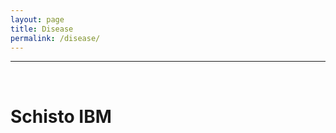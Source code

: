 ```yaml
---
layout: page
title: Disease
permalink: /disease/
---
```

<a id="top"></a>

******  
<br>  

# Schisto IBM  

